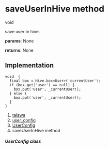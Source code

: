 
<div>

# saveUserInHive method

</div>


void 



save user in hive.

**params**: None

**returns**: None



## Implementation

``` language-dart
void  {
  final box = Hive.box<User>('currentUser');
  if (box.get('user') == null) {
    box.put('user', _currentUser!);
  } else {
    box.put('user', _currentUser!);
  }
}
```







1.  [talawa](../../index.md)
2.  [user_config](../../services_user_config/)
3.  [UserConfig](../../services_user_config/UserConfig-class.md)
4.  saveUserInHive method

##### UserConfig class







